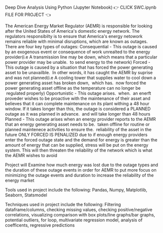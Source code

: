 Deep Dive Analysis Using Python (Jupyter Notebook) 👉 CLICK SWC.ipynb FILE FOR PROJECT 👈

The American Energy Market Regulator (AEMR) is responsible for looking after the United States of America's domestic energy network. The regulators responsibilty is to ensure that America's energy netowork remains reliable with minimal disruptions, which are known as outages. There are four key types of outages:
Consequential - This outage is caused by an exogenous event or consequence of work unrealted to the energy provider(i.e A transmission line may be down, which means that a particular power provider may be unable.  to send energy to the network)
Forced - This outage is caused by a situation that has forced the power generating asset to be unavailble.  In other words, it has caught the AEMR by suprise and was not planned(i.e A cooling tower that supplies water to cool down a power generating asset has broken down,  which has.  now forced the power generating asset offline as the temperature can no longer be  regulated properly)
Opportunistic - This outage arises.  when.  an enerft proveder wishes to be proactive with the maintenance of their asset and believes that it can complete maintenance on its plant withing a 48 hour window. If it takes longer than this, the outage is considered a PLANNED outage as it was planned in advance.  and will take longer than 48 hours
Planned - This outage arises when an energy provider reports to the AEMR that an energy generating asset needs to be.  taken offline for routine or planned maintenece activities to ensure the.  reliability of the asset in the future
ONLY FORCED IS PENALIZED due to if enough energy providers enter the forced outage state and the demand for energy is greater than the amount of energy that can be supplied, stress will be put on the energy system. This will then threaten the reliability of the network which is what the AEMR wishes to avoid

Project will Examine how much energy was lost due to the outage types and the duration of these outage events in order for AEMR to put more focus on minimizing the outage events and duration to increase the reliability of the energy market

Tools used in project include the following: Pandas, Numpy, Matplotlib, Seaborn, Statsmodel

Techniques used in project include the following: Filtering dataframe/columns, checking missing values, checking positive/negative correlations, visualizing comparison with box plots/line graphs/bar graphs, potential outliers, for loop, multivariate regression model, analysis of coefficents, regressive predictions


